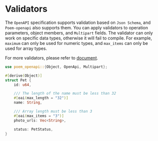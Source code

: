 # Validators

The `OpenAPI` specification supports validation based on `Json Schema`, and `Poem-openapi` also supports them. You can 
apply validators to operation parameters, object members, and `Multipart` fields. The validator can only work on specific 
data types, otherwise it will fail to compile. For example, `maximum` can only be used for numeric types, and `max_items` 
can only be used for array types.

For more validators, please refer to [document](https://docs.rs/poem-openapi/*/poem_openapi/attr.OpenApi.html#operation-argument-parameters).

```rust
use poem_openapi::{Object, OpenApi, Multipart};

#[derive(Object)]
struct Pet {
    id: u64,

    /// The length of the name must be less than 32
    #[oai(max_length = "32")]
    name: String,

    /// Array length must be less than 3
    #[oai(max_items = "3")]
    photo_urls: Vec<String>,

    status: PetStatus,
}
```
